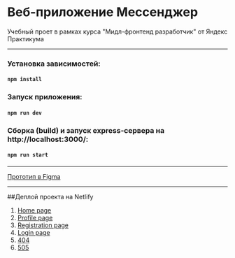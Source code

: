 # Веб-приложение Мессенджер

Учебный проет в рамках курса "Мидл-фронтенд разработчик" от Яндекс Практикума  

---

### Установка зависимостей:

#### `npm install`

### Запуск приложения:

#### `npm run dev`

### Cборка (build) и запуск express-сервера на <a>http://localhost:3000/</a>:

#### `npm run start`

---

[Прототип в Figma](https://www.figma.com/file/m9CopBL745XnJLrASmYZ15/chat-messanger?type=design&node-id=0%3A1&t=4RyvUAmKzCw0SXhm-1)

---

##Деплой проекта на Netlify

1. [Home page]()
2. [Profile page]()
3. [Registration page]()
4. [Login page]()
5. [404]()
6. [505]()